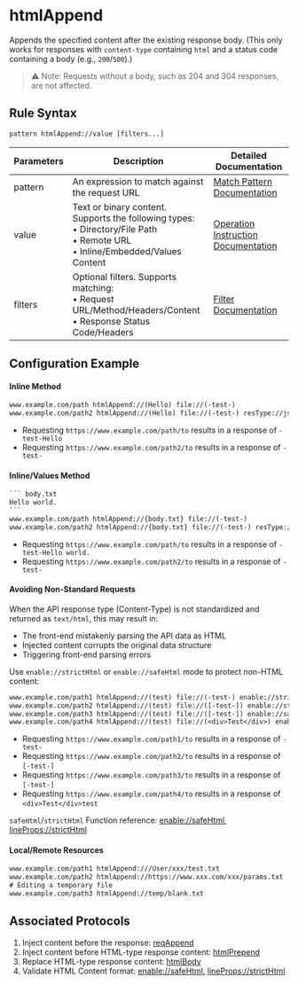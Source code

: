 # htmlAppend
Appends the specified content after the existing response body. (This only works for responses with `content-type` containing `html` and a status code containing a body (e.g., `200`/`500`).)
> ⚠️ Note: Requests without a body, such as 204 and 304 responses, are not affected.

## Rule Syntax
``` txt
pattern htmlAppend://value [filters...]
```
| Parameters | Description | Detailed Documentation |
| ------- | ------------------------------------------------------------ | ------------------------- |
| pattern | An expression to match against the request URL | [Match Pattern Documentation](./pattern) |
| value | Text or binary content. Supports the following types:<br/>• Directory/File Path<br/>• Remote URL<br/>• Inline/Embedded/Values Content | [Operation Instruction Documentation](./operation) |
| filters | Optional filters. Supports matching:<br/>• Request URL/Method/Headers/Content<br/>• Response Status Code/Headers | [Filter Documentation](./filters) |

## Configuration Example
#### Inline Method
``` txt
www.example.com/path htmlAppend://(Hello) file://(-test-)
www.example.com/path2 htmlAppend://(Hello) file://(-test-) resType://js
```
- Requesting `https://www.example.com/path/to` results in a response of `-test-Hello`
- Requesting `https://www.example.com/path2/to` results in a response of `-test-`

#### Inline/Values Method
```` txt
``` body.txt
Hello world.
```
www.example.com/path htmlAppend://{body.txt} file://(-test-)
www.example.com/path2 htmlAppend://{body.txt} file://(-test-) resType://css
````
- Requesting `https://www.example.com/path/to` results in a response of `-test-Hello world.`
- Requesting `https://www.example.com/path2/to` results in a response of `-test-`

#### Avoiding Non-Standard Requests
When the API response type (Content-Type) is not standardized and returned as `text/html`, this may result in:
- The front-end mistakenly parsing the API data as HTML
- Injected content corrupts the original data structure
- Triggering front-end parsing errors

Use `enable://strictHtml` or `enable://safeHtml` mode to protect non-HTML content:
```` txt
www.example.com/path1 htmlAppend://(test) file://(-test-) enable://strictHtml
www.example.com/path2 htmlAppend://(test) file://([-test-]) enable://strictHtml
www.example.com/path3 htmlAppend://(test) file://([-test-]) enable://safeHtml
www.example.com/path4 htmlAppend://(test) file://(<div>Test</div>) enable://strictHtml
````
- Requesting `https://www.example.com/path1/to` results in a response of `-test-`
- Requesting `https://www.example.com/path2/to` results in a response of `[-test-]`
- Requesting `https://www.example.com/path3/to` results in a response of `[-test-]`
- Requesting `https://www.example.com/path4/to` results in a response of `<div>Test</div>test`

`safeHtml`/`strictHtml` Function reference: [enable://safeHtml](./enable), [lineProps://strictHtml](./lineProps)

#### Local/Remote Resources

``` txt
www.example.com/path1 htmlAppend:///User/xxx/test.txt
www.example.com/path2 htmlAppend://https://www.xxx.com/xxx/params.txt
# Editing a temporary file
www.example.com/path3 htmlAppend://temp/blank.txt
```

## Associated Protocols
1. Inject content before the response: [reqAppend](./reqAppend)
2. Inject content before HTML-type response content: [htmlPrepend](./htmlPrepend)
3. Replace HTML-type response content: [htmlBody](./htmlBody)
4. Validate HTML Content format: [enable://safeHtml](./enable), [lineProps://strictHtml](./lineProps)
